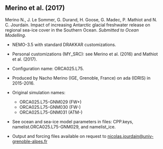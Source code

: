 ## Merino et al. (2017)

Merino N., J. Le Sommer, G. Durand, H. Goose, G. Madec, P. Mathiot and N. C. Jourdain. Impact of increasing Antarctic glacial freshwater release on regional sea-ice cover in the Southern Ocean. _Submitted to Ocean Modelling_.

* NEMO-3.5 with standard DRAKKAR customizations.

* Personal customizations (MY\_SRC): see Merino et al. (2016) and Mathiot et al. (2017).

* Configuration name: ORCA025.L75.

* Produced by Nacho Merino (IGE, Grenoble, France) on ada (IDRIS) in 2015-2016.

* Original simulation names: 
   - ORCA025.L75-GNM029 (FW+)
   - ORCA025.L75-GNM030 (FW-)
   - ORCA025.L75-GNM031 (ATM-)

* See ocean and sea-ice model parameters in files: CPP.keys, namelist.ORCA025.L75-GNM029, and namelist\_ice.

* Output and forcing files available on request to <nicolas.jourdain@univ-grenoble-alpes.fr> 
